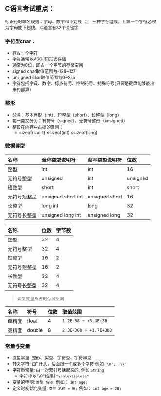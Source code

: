 ## C语言考试重点：

标识符的命名规则：字母、数字和下划线（_）三种字符组成，且第一个字符必须为字母或下划线。
C语言有32个关键字

### 字符型char：
- 存放一个字符
- 字符通常以ASCII码形式存储
- 通常为8位，即占一个字节的存储空间
- signed char取值范围为-128~127
- unsigned char取值范围为0~255
- 字符包括字母、数字、标点符号、控制符号、特殊符号(只要是键盘能够敲出来的都算)

### 整形
- 分类：基本整形（int）、短整型（short）、长整型（long）
- 每一类又分为：有符号（signed）、无符号整形（unsigned）
- 整形在内存中占据的空间： 
  - sizeof(short) ≤sizeof(int) ≤sizeof(long)
  
### 数据类型

名称 |	全称类型说明符 |	缩写类型说明符 |	位数
:- |:- |:- |:-
整型 |	int |	int |	16 
无符号整型|	unsigned| int	|unsigned|	16
短整型|	short |int	|short|	16
无符号短整型|	unsigned short int|	unsigned short|	16
长整型|	long int|	long|	32
无符号长整型|	unsigned long int	|unsigned long	|32

名称|	位数	|字节数
:- |:- |:- 
整型|	32|	4
无符号整型	|32|	4
短整型|	16|	2
无符号短整型	|16	|2
长整型	|32|	4
无符号长整型	|32|	4

> 实型变量所占的存储空间

名称|	符号|	位数|	取值范围
:- |:- |:- |:-
单精度|	float|	4|	`1.2E-38 ~ +3.4E+38`
双精度|	double|	8	| `2.3E-308 ~ +1.7E+308`

### 常量与变量
- 直接常量: 整形、实型、字符型、字符串型
- 转义字符: 由'\'开头，后面跟一个或多个字符 例如 `'\n', '\\'`
- 字符串常量: 由一对双引号括起来的, 例如 `String`
  - 字符串以"\0"结尾`"yanle\0lelele"`
- 变量的申明: `类型 名称;` 例如： `int age;`
- 定义时初始化变量: `类型 名称 = 值;` 例如： `int age = 20;`
